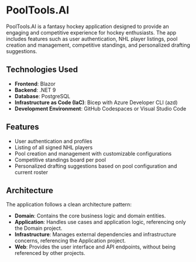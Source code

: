 # PoolTools.AI

PoolTools.AI is a fantasy hockey application designed to provide an engaging and competitive experience for hockey enthusiasts. The app includes features such as user authentication, NHL player listings, pool creation and management, competitive standings, and personalized drafting suggestions.

## Technologies Used

- **Frontend**: Blazor
- **Backend**: .NET 9
- **Database**: PostgreSQL
- **Infrastructure as Code (IaC)**: Bicep with Azure Developer CLI (azd)
- **Development Environment**: GitHub Codespaces or Visual Studio Code

## Features

- User authentication and profiles
- Listing of all signed NHL players
- Pool creation and management with customizable configurations
- Competitive standings board per pool
- Personalized drafting suggestions based on pool configuration and current roster

## Architecture

The application follows a clean architecture pattern:

- **Domain**: Contains the core business logic and domain entities.
- **Application**: Handles use cases and application logic, referencing only the Domain project.
- **Infrastructure**: Manages external dependencies and infrastructure concerns, referencing the Application project.
- **Web**: Provides the user interface and API endpoints, without being referenced by other projects.
